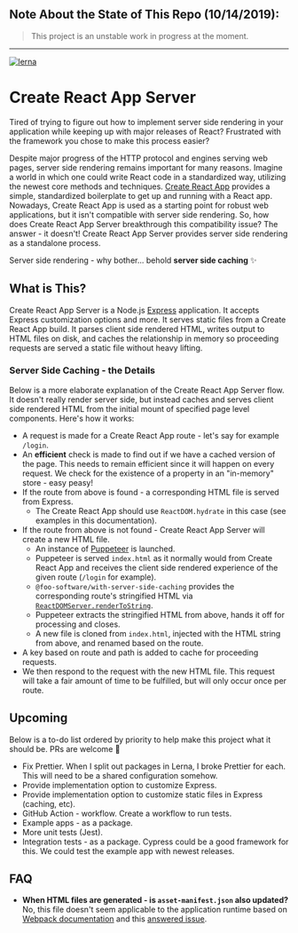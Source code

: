 ## Note About the State of This Repo (10/14/2019):

> This project is an unstable work in progress at the moment.

***

[![lerna](https://img.shields.io/badge/maintained%20with-lerna-cc00ff.svg)](https://lerna.js.org/)

# Create React App Server

Tired of trying to figure out how to implement server side rendering in your application while keeping up with major releases of React? Frustrated with the framework you chose to make this process easier?

Despite major progress of the HTTP protocol and engines serving web pages, server side rendering remains important for many reasons. Imagine a world in which one could write React code in a standardized way, utilizing the newest core methods and techniques. [Create React App](https://create-react-app.dev/) provides a simple, standardized boilerplate to get up and running with a React app. Nowadays, Create React App is used as a starting point for robust web applications, but it isn't compatible with server side rendering. So, how does Create React App Server breakthrough this compatibility issue? The answer - it doesn't! Create React App Server provides server side rendering as a standalone process.

Server side rendering - why bother... behold **server side caching** ✨

## What is This?

Create React App Server is a Node.js [Express](https://expressjs.com/) application. It accepts Express customization options and more. It serves static files from a Create React App build. It parses client side rendered HTML, writes output to HTML files on disk, and caches the relationship in memory so proceeding requests are served a static file without heavy lifting.

### Server Side Caching - the Details

Below is a more elaborate explanation of the Create React App Server flow. It doesn't really render server side, but instead caches and serves client side rendered HTML from the initial mount of specified page level components. Here's how it works:

- A request is made for a Create React App route - let's say for example `/login`.
- An **efficient** check is made to find out if we have a cached version of the page. This needs to remain efficient since it will happen on every request. We check for the existence of a property in an "in-memory" store - easy peasy!
- If the route from above is found - a corresponding HTML file is served from Express.
  - The Create React App should use `ReactDOM.hydrate` in this case (see examples in this documentation).
- If the route from above is not found - Create React App Server will create a new HTML file.
  - An instance of [Puppeteer](https://github.com/GoogleChrome/puppeteer) is launched.
  - Puppeteer is served `index.html` as it normally would from Create React App and receives the client side rendered experience of the given route (`/login` for example).
  - `@foo-software/with-server-side-caching` provides the corresponding route's stringified HTML via [`ReactDOMServer.renderToString`](https://reactjs.org/docs/react-dom-server.html#rendertostring).
  - Puppeteer extracts the stringified HTML from above, hands it off for processing and closes.
  - A new file is cloned from `index.html`, injected with the HTML string from above, and renamed based on the route. 
- A key based on route and path is added to cache for proceeding requests.
- We then respond to the request with the new HTML file. This request will take a fair amount of time to be fulfilled, but will only occur once per route.

## Upcoming

Below is a to-do list ordered by priority to help make this project what it should be. PRs are welcome 🙏

- Fix Prettier. When I split out packages in Lerna, I broke Prettier for each. This will need to be a shared configuration somehow.
- Provide implementation option to customize Express.
- Provide implementation option to customize static files in Express (caching, etc).
- GitHub Action - workflow. Create a workflow to run tests.
- Example apps - as a package.
- More unit tests (Jest).
- Integration tests - as a package. Cypress could be a good framework for this. We could test the example app with newest releases.

## FAQ

- **When HTML files are generated - is `asset-manifest.json` also updated?** No, this file doesn't seem applicable to the application runtime based on [Webpack documentation](https://webpack.js.org/concepts/manifest/) and this [answered issue](https://github.com/facebook/create-react-app/issues/6436).
